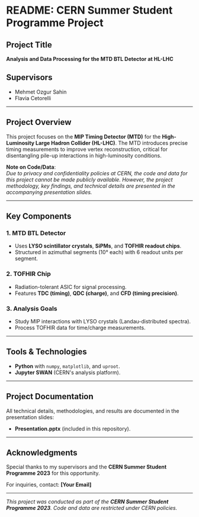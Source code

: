 # README: CERN Summer Student Programme Project  

## Project Title  
**Analysis and Data Processing for the MTD BTL Detector at HL-LHC**  

## Supervisors  
- Mehmet Ozgur Sahin  
- Flavia Cetorelli  

---

## Project Overview  
This project focuses on the **MIP Timing Detector (MTD)** for the **High-Luminosity Large Hadron Collider (HL-LHC)**. The MTD introduces precise timing measurements to improve vertex reconstruction, critical for disentangling pile-up interactions in high-luminosity conditions.  

**Note on Code/Data**:  
*Due to privacy and confidentiality policies at CERN, the code and data for this project cannot be made publicly available. However, the project methodology, key findings, and technical details are presented in the accompanying presentation slides.*  

---

## Key Components  
### 1. **MTD BTL Detector**  
- Uses **LYSO scintillator crystals**, **SiPMs**, and **TOFHIR readout chips**.  
- Structured in azimuthal segments (10° each) with 6 readout units per segment.  

### 2. **TOFHIR Chip**  
- Radiation-tolerant ASIC for signal processing.  
- Features **TDC (timing)**, **QDC (charge)**, and **CFD (timing precision)**.  

### 3. **Analysis Goals**  
- Study MIP interactions with LYSO crystals (Landau-distributed spectra).  
- Process TOFHIR data for time/charge measurements.  

---

## Tools & Technologies  
- **Python** with `numpy`, `matplotlib`, and `uproot`.  
- **Jupyter SWAN** (CERN's analysis platform).  

---

## Project Documentation  
All technical details, methodologies, and results are documented in the presentation slides:  
- **Presentation.pptx** (included in this repository).  

---

## Acknowledgments  
Special thanks to my supervisors and the **CERN Summer Student Programme 2023** for this opportunity.  

For inquiries, contact: **[Your Email]**  

---  
*This project was conducted as part of the **CERN Summer Student Programme 2023**. Code and data are restricted under CERN policies.*  
